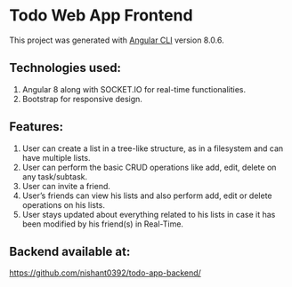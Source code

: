 # Todo Web App Frontend

This project was generated with [Angular CLI](https://github.com/angular/angular-cli) version 8.0.6.

## Technologies used:
1. Angular 8 along with SOCKET.IO for real-time functionalities.
2. Bootstrap for responsive design.

## Features:
1. User can create a list in a tree-like structure, as in a filesystem and can have
multiple lists.
2. User can perform the basic CRUD operations like add, edit, delete on any
task/subtask.
3. User can invite a friend.
4. User’s friends can view his lists and also perform add, edit or delete
operations on his lists.
5. User stays updated about everything related to his lists in case it has been
modified by his friend(s) in Real-Time.

## Backend available at:
https://github.com/nishant0392/todo-app-backend/

